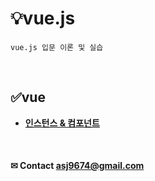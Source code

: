 
# 💡vue.js
    vue.js 입문 이론 및 실습
    
<br>

## ✅vue
 * **[인스턴스 & 컴포넌트](../TIL/vue01.md)**

<br>

#### ✉ Contact asj9674@gmail.com
